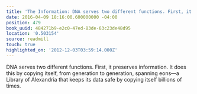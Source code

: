 ```yaml
---
title: 'The Information: DNA serves two different functions. First, it preserves info…'
date: 2016-04-09 18:16:00.600000000 -04:00
position: 479
book_uuid: 484271b9-e2c0-47ed-83de-63c23de48d95
location: '0.503154'
source: readmill
touch: true
highlighted_on: '2012-12-03T03:59:14.000Z'
---
```


DNA serves two different functions. First, it preserves information. It does this by copying itself, from generation to generation, spanning eons—a Library of Alexandria that keeps its data safe by copying itself billions of times.